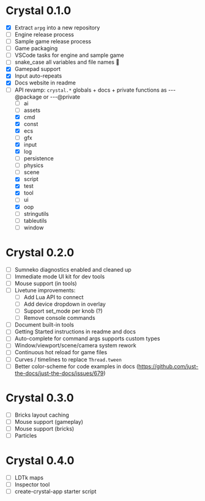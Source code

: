 # Crystal 0.1.0

- [x] Extract `arpg` into a new repository
- [ ] Engine release process
- [ ] Sample game release process
- [ ] Game packaging
- [ ] VSCode tasks for engine and sample game
- [ ] snake_case all variables and file names 🐍
- [x] Gamepad support
- [x] Input auto-repeats
- [x] Docs website in readme
- [ ] API revamp: `crystal.*` globals + docs + private functions as ---@package or ---@private
  - [ ] ai
  - [ ] assets
  - [x] cmd
  - [x] const
  - [x] ecs
  - [ ] gfx
  - [x] input
  - [x] log
  - [ ] persistence
  - [ ] physics
  - [ ] scene
  - [x] script
  - [x] test
  - [x] tool
  - [ ] ui
  - [x] oop
  - [ ] stringutils
  - [ ] tableutils
  - [ ] window

# Crystal 0.2.0

- [ ] Sumneko diagnostics enabled and cleaned up
- [ ] Immediate mode UI kit for dev tools
- [ ] Mouse support (in tools)
- [ ] Livetune improvements:
  - [ ] Add Lua API to connect
  - [ ] Add device dropdown in overlay
  - [ ] Support set_mode per knob (?)
  - [ ] Remove console commands
- [ ] Document built-in tools
- [ ] Getting Started instructions in readme and docs
- [ ] Auto-complete for command args supports custom types
- [ ] Window/viewport/scene/camera system rework
- [ ] Continuous hot reload for game files
- [ ] Curves / timelines to replace `Thread.tween`
- [ ] Better color-scheme for code examples in docs (https://github.com/just-the-docs/just-the-docs/issues/679)

# Crystal 0.3.0

- [ ] Bricks layout caching
- [ ] Mouse support (gameplay)
- [ ] Mouse support (bricks)
- [ ] Particles

# Crystal 0.4.0

- [ ] LDTk maps
- [ ] Inspector tool
- [ ] create-crystal-app starter script
